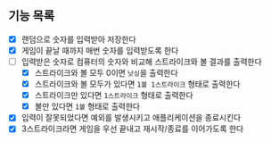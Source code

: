 ## 기능 목록

- [x] 랜덤으로 숫자를 입력받아 저장한다
- [x] 게임이 끝날 때까지 매번 숫자를 입력받도록 한다
- [ ] 입력받은 숫자로 컴퓨터의 숫자와 비교해 스트라이크와 볼 결과를 출력한다
  - [x] 스트라이크와 볼 모두 0이면 `낫싱`을 출력한다
  - [x] 스트라이크와 볼 모두가 있다면 `1볼 1스트라이크` 형태로 출력한다
  - [x] 스트라이크만 있다면 `1스트라이크` 형태로 출력한다
  - [x] 볼만 있다면 `1볼` 형태로 출력한다
- [x] 입력이 잘못되었다면 예외를 발생시키고 애플리케이션을 종료시킨다
- [x] 3스트라이크라면 게임을 우선 끝내고 재시작/종료를 이어가도록 한다
